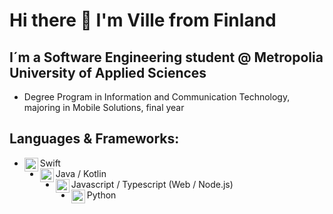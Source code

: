 # Hi there 👋 I'm Ville from Finland

## I´m a Software Engineering student @ Metropolia University of Applied Sciences
- Degree Program in Information and Communication Technology, majoring in Mobile Solutions, final year

## Languages & Frameworks:
- Swift<img align="left" alt="swift" width="22px" src="https://cdn.jsdelivr.net/npm/simple-icons@v3/icons/swift.svg"/>
- Java / Kotlin<img align="left" alt="android" width="22px" src="https://cdn.jsdelivr.net/npm/simple-icons@v3/icons/android.svg"/>
- Javascript / Typescript (Web / Node.js)<img align="left" alt="javascript" width="22px" src="https://cdn.jsdelivr.net/npm/simple-icons@v3/icons/javascript.svg"/>
- Python<img align="left" alt="python" width="22px" src="https://cdn.jsdelivr.net/npm/simple-icons@v3/icons/python.svg"/>
